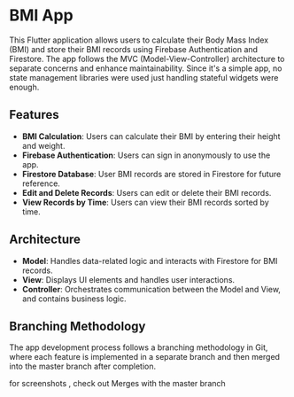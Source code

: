 # BMI App

This Flutter application allows users to calculate their Body Mass Index (BMI) and store their BMI records using Firebase Authentication and Firestore.  The app follows the MVC (Model-View-Controller) architecture to separate concerns and enhance maintainability. Since it's a simple app, no state management libraries were used just handling stateful widgets were enough.

## Features

- **BMI Calculation**: Users can calculate their BMI by entering their height and weight.
- **Firebase Authentication**: Users can sign in anonymously to use the app.
- **Firestore Database**: User BMI records are stored in Firestore for future reference.
- **Edit and Delete Records**: Users can edit or delete their BMI records.
- **View Records by Time**: Users can view their BMI records sorted by time.

## Architecture

- **Model**: Handles data-related logic and interacts with Firestore for BMI records.
- **View**: Displays UI elements and handles user interactions.
- **Controller**: Orchestrates communication between the Model and View, and contains business logic.



## Branching Methodology

The app development process follows a branching methodology in Git, where each feature is implemented in a separate branch and then merged into the master branch after completion.


for screenshots , check out Merges with the master branch 

